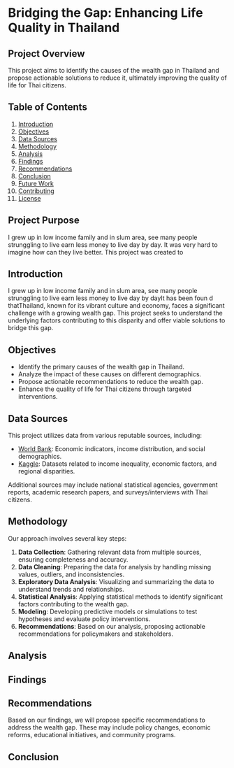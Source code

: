 # Bridging the Gap: Enhancing Life Quality in Thailand

## Project Overview

This project aims to identify the causes of the wealth gap in Thailand and propose actionable solutions to reduce it, ultimately improving the quality of life for Thai citizens.

## Table of Contents

1. [Introduction](#introduction)
2. [Objectives](#objectives)
3. [Data Sources](#data-sources)
4. [Methodology](#methodology)
5. [Analysis](#analysis)
6. [Findings](#findings)
7. [Recommendations](#recommendations)
8. [Conclusion](#conclusion)
9. [Future Work](#future-work)
10. [Contributing](#contributing)
11. [License](#license)

## Project Purpose
I grew up in low income family and in slum area, see many people strunggling to live earn less money to live day by day. It was very hard to imagine how can they live better. This project was created to
## Introduction

I grew up in low income family and in slum area, see many people strunggling to live earn less money to live day by dayIt has been foun  d thatThailand, known for its vibrant culture and economy, faces a significant challenge with a growing wealth gap. This project seeks to understand the underlying factors contributing to this disparity and offer viable solutions to bridge this gap.

## Objectives

- Identify the primary causes of the wealth gap in Thailand.
- Analyze the impact of these causes on different demographics.
- Propose actionable recommendations to reduce the wealth gap.
- Enhance the quality of life for Thai citizens through targeted interventions.

## Data Sources

This project utilizes data from various reputable sources, including:

- [World Bank](https://data.worldbank.org/): Economic indicators, income distribution, and social demographics.
- [Kaggle](https://www.kaggle.com/): Datasets related to income inequality, economic factors, and regional disparities.

Additional sources may include national statistical agencies, government reports, academic research papers, and surveys/interviews with Thai citizens.

## Methodology

Our approach involves several key steps:

1. **Data Collection**: Gathering relevant data from multiple sources, ensuring completeness and accuracy.
2. **Data Cleaning**: Preparing the data for analysis by handling missing values, outliers, and inconsistencies.
3. **Exploratory Data Analysis**: Visualizing and summarizing the data to understand trends and relationships.
4. **Statistical Analysis**: Applying statistical methods to identify significant factors contributing to the wealth gap.
5. **Modeling**: Developing predictive models or simulations to test hypotheses and evaluate policy interventions.
6. **Recommendations**: Based on our analysis, proposing actionable recommendations for policymakers and stakeholders.

## Analysis



## Findings



## Recommendations

Based on our findings, we will propose specific recommendations to address the wealth gap. These may include policy changes, economic reforms, educational initiatives, and community programs.

## Conclusion

